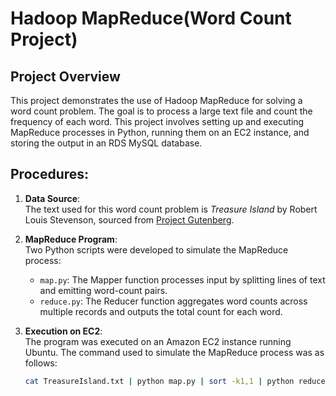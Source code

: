# Hadoop MapReduce(Word Count Project)

## Project Overview
This project demonstrates the use of Hadoop MapReduce for solving a word count problem. The goal is to process a large text file and count the frequency of each word. This project involves setting up and executing MapReduce processes in Python, running them on an EC2 instance, and storing the output in an RDS MySQL database.

## Procedures:
1. **Data Source**:  
   The text used for this word count problem is *Treasure Island* by Robert Louis Stevenson, sourced from [Project Gutenberg](https://www.gutenberg.org/).
   
2. **MapReduce Program**:  
   Two Python scripts were developed to simulate the MapReduce process:
   - `map.py`: The Mapper function processes input by splitting lines of text and emitting word-count pairs.
   - `reduce.py`: The Reducer function aggregates word counts across multiple records and outputs the total count for each word.

3. **Execution on EC2**:  
   The program was executed on an Amazon EC2 instance running Ubuntu. The command used to simulate the MapReduce process was as follows:
   
   ```bash
   cat TreasureIsland.txt | python map.py | sort -k1,1 | python reduce.py | python output.py
